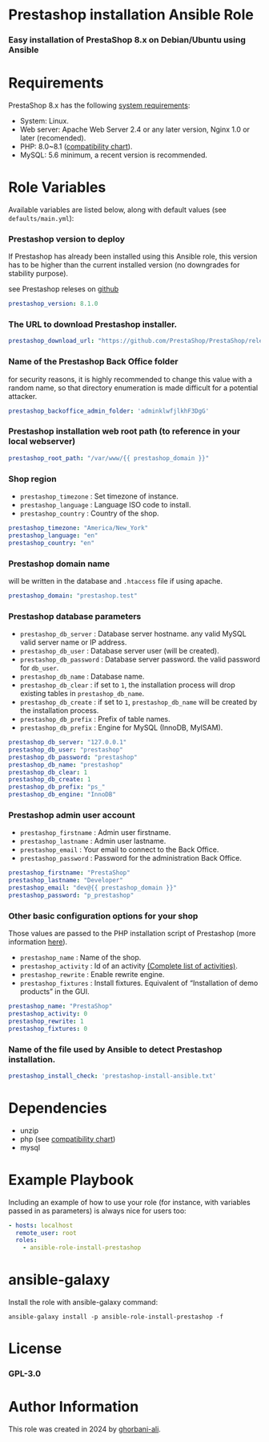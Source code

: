 Prestashop installation Ansible Role
=========

### Easy installation of PrestaShop 8.x on Debian/Ubuntu using Ansible

# Requirements

PrestaShop 8.x has the following [system requirements](https://devdocs.prestashop-project.org/8/basics/installation/system-requirements/):
* System: Linux.
* Web server: Apache Web Server 2.4 or any later version, Nginx 1.0 or later (recomended).
* PHP: 8.0~8.1 ([compatibility chart](https://devdocs.prestashop-project.org/8/basics/installation/system-requirements/#php-compatibility-chart)).
* MySQL: 5.6 minimum, a recent version is recommended.

# Role Variables

Available variables are listed below, along with default values (see `defaults/main.yml`):

### Prestashop version to deploy
If Prestashop has already been installed using this Ansible role, this version has to be higher than the current installed version (no downgrades for stability purpose).

see Prestashop releses on [github](https://github.com/PrestaShop/PrestaShop/releases)

```yml
prestashop_version: 8.1.0
```


### The URL to download Prestashop installer.

```yml
prestashop_download_url: "https://github.com/PrestaShop/PrestaShop/releases/download/{{ prestashop_version }}/prestashop_{{ prestashop_version }}.zip"
```

### Name of the Prestashop Back Office folder
for security reasons, it is highly recommended to change this value with a random name, so that directory enumeration is made difficult for a potential attacker.

```yml
prestashop_backoffice_admin_folder: 'adminklwfjlkhF3DgG'
```

### Prestashop installation web root path (to reference in your local webserver)

```yml
prestashop_root_path: "/var/www/{{ prestashop_domain }}"
```

### Shop region
* `prestashop_timezone` : Set timezone of instance.
* `prestashop_language` : Language ISO code to install.
* `prestashop_country` : Country of the shop.
```yml
prestashop_timezone: "America/New_York"
prestashop_language: "en"
prestashop_country: "en"
```

### Prestashop domain name
will be written in the database and `.htaccess` file if using apache.

```yml
prestashop_domain: "prestashop.test"
```
### Prestashop database parameters
* `prestashop_db_server` : Database server hostname. any valid MySQL valid server name or IP address.
* `prestashop_db_user` : Database server user (will be created).
* `prestashop_db_password` : Database server password. the valid password for `db_user`.
* `prestashop_db_name` : Database name.
* `prestashop_db_clear` : if set to `1`, the installation process will drop existing tables in `prestashop_db_name`.
* `prestashop_db_create` : if set to `1`, `prestashop_db_name` will be created by the installation process.
* `prestashop_db_prefix` : Prefix of table names.
* `prestashop_db_prefix` : Engine for MySQL (InnoDB, MyISAM).

```yml
prestashop_db_server: "127.0.0.1"
prestashop_db_user: "prestashop"
prestashop_db_password: "prestashop"
prestashop_db_name: "prestashop"
prestashop_db_clear: 1
prestashop_db_create: 1
prestashop_db_prefix: "ps_"
prestashop_db_engine: "InnoDB"
```

### Prestashop admin user account

* `prestashop_firstname` : Admin user firstname.
* `prestashop_lastname` : Admin user lastname.
* `prestashop_email` : Your email to connect to the Back Office.
* `prestashop_password` : Password for the administration Back Office.
```yml
prestashop_firstname: "PrestaShop"
prestashop_lastname: "Developer"
prestashop_email: "dev@{{ prestashop_domain }}"
prestashop_password: "p_prestashop"
```

### Other basic configuration options for your shop
Those values are passed to the PHP installation script of Prestashop (more information [here](https://devdocs.prestashop-project.org/8/basics/installation/advanced/install-from-cli/)).

* `prestashop_name` : Name of the shop.
* `prestashop_activity` : Id of an activity [(Complete list of activities)](https://github.com/PrestaShop/PrestaShop/blob/8.0.x/src/PrestaShopBundle/Form/Admin/Configure/ShopParameters/General/PreferencesType.php#L211-L230).
* `prestashop_rewrite` : Enable rewrite engine.
* `prestashop_fixtures` : Install fixtures. Equivalent of “Installation of demo products” in the GUI.

```yml
prestashop_name: "PrestaShop"
prestashop_activity: 0
prestashop_rewrite: 1
prestashop_fixtures: 0
```

### Name of the file used by Ansible to detect Prestashop installation.

```yml
prestashop_install_check: 'prestashop-install-ansible.txt'
```

# Dependencies

* unzip
* php (see [compatibility chart](https://devdocs.prestashop-project.org/8/basics/installation/system-requirements/#php-compatibility-chart))
* mysql

# Example Playbook

Including an example of how to use your role (for instance, with variables passed in as parameters) is always nice for users too:
```yml
- hosts: localhost
  remote_user: root
  roles:
    - ansible-role-install-prestashop
```
# ansible-galaxy
Install the role with ansible-galaxy command:

```
ansible-galaxy install -p ansible-role-install-prestashop -f
```
# License

### GPL-3.0

# Author Information

This role was created in 2024 by [ghorbani-ali](https://github.com/ghorbani-ali).
